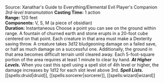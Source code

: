 Source: Xanathar's Guide to Everything/Elemental Evil Player's Companion
*3rd-level transmutation*
**Casting Time:** 1 action  
**Range:** 120 feet  
**Components:** V, S, M (a piece of obsidian)  
**Duration:** Instantaneous
Choose a point you can see on the ground within range. A fountain of churned earth and stone erupts in a 20-foot cube centered on that point. Each creature in that area must make a Dexterity saving throw. A creature takes 3d12 bludgeoning damage on a failed save, or half as much damage on a successful one. Additionally, the ground in that area becomes difficult terrain until cleared away. Each 5-foot-square portion of the area requires at least 1 minute to clear by hand.
***At Higher Levels.*** When you cast this spell using a spell slot of 4th level or higher, the damage increases by 1d12 for each slot level above 3rd.
***Spell Lists.*** [[spells:druid|druid]], [[spells:sorcerer|sorcerer]], [[spells:wizard|wizard]]